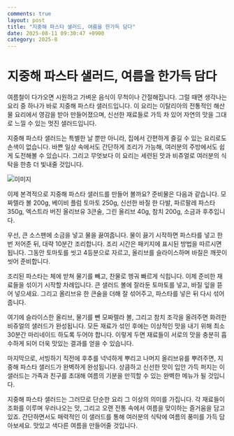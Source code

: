 ```yaml
---
comments: true
layout: post
title: "지중해 파스타 샐러드, 여름을 한가득 담다"
date: 2025-08-11 09:30:47 +0900
category: 2025-8
---
```


# 지중해 파스타 샐러드, 여름을 한가득 담다

여름철이 다가오면 시원하고 가벼운 음식이 무척이나 간절해집니다. 그럴 때면 생각나는 요리 중 하나가 바로 지중해 파스타 샐러드입니다. 이 요리는 이탈리아의 전통적인 해산물 요리에서 영감을 받아 만들어졌으며, 신선한 재료들로 가득 차 있어 자연의 맛을 그대로 느낄 수 있는 멋진 샐러드입니다. 

지중해 파스타 샐러드는 특별한 날 뿐만 아니라, 집에서 간편하게 즐길 수 있는 요리로도 손색이 없습니다. 바쁜 일상 속에서도 간단하게 조리가 가능해, 여러분의 주방에서도 쉽게 도전해볼 수 있습니다. 그리고 무엇보다 이 요리는 세련된 맛과 비쥬얼로 여러분의 식탁을 한층 더 빛내줄 것입니다.

![이미지](https://www.themealdb.com/images/media/meals/wvqpwt1468339226.jpg)

이제 본격적으로 지중해 파스타 샐러드를 만들어 볼까요? 준비물은 다음과 같습니다. 모짜렐라 볼 200g, 베이비 플럼 토마토 250g, 신선한 바질 한 다발, 파르팔레 파스타 350g, 엑스트라 버진 올리브유 3큰술, 그린 올리브 40g, 참치 200g, 소금과 후추입니다.

우선, 큰 소스팬에 소금을 넣고 물을 끓여줍니다. 물이 끓기 시작하면 파스타를 넣고 한번 저어준 뒤, 대략 10분간 조리합니다. 조리 시간은 패키지에 표시된 방법을 따르시면 됩니다. 그동안 토마토를 씻고 4등분으로 자르고, 올리브를 슬라이스하며 바질은 깨끗이 씻어 준비합니다.

조리된 파스타는 체에 받쳐 물기를 빼고, 찬물로 헹궈 빠르게 식힙니다. 이제 준비한 재료들을 섞이기 시작할 차례입니다. 큰 샐러드 볼에 잘라둔 토마토를 넣고, 바질 잎을 뜯어 넣으세요. 그리고 올리브유 한 큰술을 더해 잘 섞어주고, 파스타를 넣은 뒤 다시 섞어줍니다. 

여기에 슬라이스한 올리브, 물기를 뺀 모짜렐라 볼, 그리고 참치 조각을 올려주면 화려한 비쥬얼의 샐러드가 완성됩니다. 모든 재료가 섞인 후에는 이상적인 맛을 내기 위해 최소 30분간 마리네이드 하도록 두어야 합니다. 이렇게 두면 재료들이 서로의 맛을 충분히 흡수하게 되어 더욱 맛있는 결과를 얻을 수 있습니다.

마지막으로, 서빙하기 직전에 후추를 넉넉하게 뿌리고 나머지 올리브유를 뿌려주면, 지중해 파스타 샐러드가 완벽하게 완성됩니다. 상큼하고 신선한 맛이 입안 가득 퍼지는 이 샐러드는 가족과 친구를 초대해 여름의 기분을 만끽할 수 있는 완벽한 메뉴가 될 것입니다.

지중해 파스타 샐러드는 그러므로 단순한 요리 그 이상의 의미를 가집니다. 각 재료들이 조화를 이루며 우러나오는 맛, 그리고 오랜 전통 속에서 여름을 맞이하는 즐거움을 담고 있죠. 간단하면서도 매력적인 이 샐러드를 통해 여러분의 식탁에 여름의 풍미를 가득 담아보세요. 맛있고 색다른 여름을 만들어줄 것입니다.